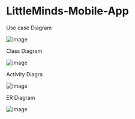 # LittleMinds-Mobile-App

Use case Diagram

![image](https://user-images.githubusercontent.com/69201980/140888696-a07ef5b5-3d71-4733-bb6f-a2091323cd2e.png)

Class Diagram

![image](https://user-images.githubusercontent.com/69201980/140888760-b9746f48-63fd-4c4f-afab-c4cb3653a3a7.png)

Activity Diagra

![image](https://user-images.githubusercontent.com/69201980/141431931-e87552d0-699d-4a94-9a79-c5ff40fd108f.png)

ER Diagram

![image](https://user-images.githubusercontent.com/69201980/141431992-853f0aa9-7391-4b06-976a-d90c1831aaa8.png)




